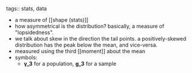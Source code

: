 tags:: stats, data

- a measure of [[shape (stats)]]
- how asymmetrical is the distribution? basically, a measure of "lopsidedness".
- we talk about skew in the direction the tail points. a positively-skewed distribution has the peak below the mean, and vice-versa.
- measured using the third [[moment]] about the mean
- symbols:
	- **γ_3** for a population, **g_3** for a sample